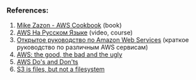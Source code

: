 



### References:

1. [Mike Zazon - AWS Cookbook](http://libgen.rs/book/index.php?md5=2C38D3A1D188B8C0AA90160A03561CED) (book)
2. [AWS На Русском Языке](https://www.youtube.com/playlist?list=PLg5SS_4L6LYsxrZ_4xE_U95AtGsIB96k9) (video, course)
3. [Открытое руководство по Amazon Web Services](https://github.com/nickpoida/og-aws/blob/master/translations/ru.md#s3) (краткое руководство по различным AWS сервисам)
4. [AWS: the good, the bad and the ugly](https://web.archive.org/web/20160429075023/http://blog.awe.sm/2012/12/18/aws-the-good-the-bad-and-the-ugly/#~pIAs0YDtmgoLeq)
5. [AWS Do's and Don'ts](https://8thlight.com/blog/sarah-sunday/2017/09/15/aws-dos-and-donts.html)
6. [S3 is files, but not a filesystem](https://calpaterson.com/s3.html)